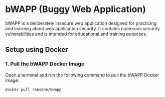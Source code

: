 # bWAPP (Buggy Web Application)

bWAPP is a deliberately insecure web application designed for practicing and learning about web application security. It contains numerous security vulnerabilities and is intended for educational and training purposes.

## Setup using Docker

### 1. Pull the bWAPP Docker Image

Open a terminal and run the following command to pull the bWAPP Docker image:

```bash
docker pull raesene/bwapp
